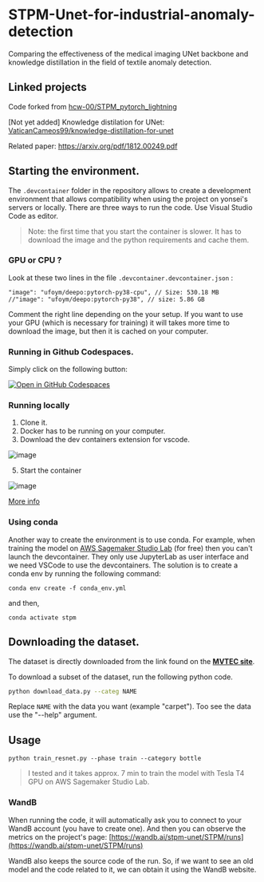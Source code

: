 # STPM-Unet-for-industrial-anomaly-detection
Comparing the effectiveness of the medical imaging UNet backbone and knowledge distillation in the field of textile anomaly detection.

## Linked projects
Code forked from [hcw-00/STPM_pytorch_lightning](https://github.com/hcw-00/STPM_pytorch_lightning)

[Not yet added] Knowledge distilation for UNet: [VaticanCameos99/knowledge-distillation-for-unet](https://github.com/VaticanCameos99/knowledge-distillation-for-unet)

Related paper: https://arxiv.org/pdf/1812.00249.pdf 

## Starting the environment.
The `.devcontainer` folder in the repository allows to create a development environment that allows compatibility when using the project on yonsei's servers or locally. There are three ways to run the code. Use Visual Studio Code as editor.
> Note: the first time that you start the container is slower. It has to download the image and the python requirements and cache them.

### GPU or CPU ? 
Look at these two lines in the file `.devcontainer.devcontainer.json` :
```
"image": "ufoym/deepo:pytorch-py38-cpu", // Size: 530.18 MB
//"image": "ufoym/deepo:pytorch-py38", // size: 5.86 GB
```
Comment the right line depending on the your setup. If you want to use your GPU (which is necessary for training) it will takes more time to download the image, but then it is cached on your computer.

### Running in Github Codespaces.
Simply click on the following button:

[![Open in GitHub Codespaces](https://github.com/codespaces/badge.svg)](https://github.com/codespaces/new?hide_repo_select=true&ref=main&repo=568728944&machine=basicLinux32gb&devcontainer_path=.devcontainer%2Fdevcontainer.json&location=SouthEastAsia)

### Running locally
1. Clone it.
2. Docker has to be running on your computer.
3. Download the dev containers extension for vscode.

![image](https://user-images.githubusercontent.com/23149720/203073967-f3cf7a6f-056e-424b-b96b-883af4ff2a29.png)

5. Start the container 

![image](https://code.visualstudio.com/assets/docs/devcontainers/create-dev-container/dev-containers-reopen.png)

[More info](https://code.visualstudio.com/docs/devcontainers/create-dev-container)

### Using conda
Another way to create the environment is to use conda. For example, when training the model on [AWS Sagemaker Studio Lab](studiolab.sagemaker.aws) (for free) then you can't launch the devcontainer.  They only use JupyterLab as user interface and we need VSCode to use the devcontainers. The solution is to create a conda env by running the following command:

```
conda env create -f conda_env.yml
```

and then,

```
conda activate stpm
```

## Downloading the dataset.
The dataset is directly downloaded from the link found on the [**MVTEC site**](https://www.mvtec.com/company/research/datasets/mvtec-ad/).

To download a subset of the dataset, run the following python code.
```bash
python download_data.py --categ NAME
```
Replace `NAME` with the data you want (example "carpet"). Too see the data use the "--help" argument.

## Usage

```
python train_resnet.py --phase train --category bottle
```

> I tested and it takes approx. 7 min to train the model with Tesla T4 GPU on AWS Sagemaker Studio Lab.



### WandB
When running the code, it will automatically ask you to connect to your WandB account (you have to create one). And then you can observe the metrics on the project's page: [https://wandb.ai/stpm-unet/STPM/runs](https://wandb.ai/stpm-unet/STPM/runs)

WandB also keeps the source code of the run. So, if we want to see an old model and the code related to it, we can obtain it using the WandB website.